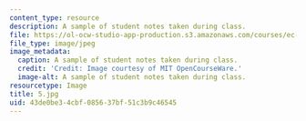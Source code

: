 ```yaml
---
content_type: resource
description: A sample of student notes taken during class.
file: https://ol-ocw-studio-app-production.s3.amazonaws.com/courses/ec-s06-practical-electronics-fall-2004/43de0be34cbf085637bf51c3b9c46545_5.jpg
file_type: image/jpeg
image_metadata:
  caption: A sample of student notes taken during class.
  credit: 'Credit: Image courtesy of MIT OpenCourseWare.'
  image-alt: A sample of student notes taken during class.
resourcetype: Image
title: 5.jpg
uid: 43de0be3-4cbf-0856-37bf-51c3b9c46545
---
```

